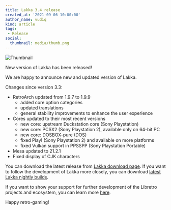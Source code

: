 ```yaml
---
title: Lakka 3.4 release
created_at: '2021-09-06 10:00:00'
author_name: vudiq
kind: article
tags:
 - Release
social:
  thumbnail: media/thumb.png
---
```


![Thumbnail](media/thumb.png)

New version of Lakka has been released!

We are happy to announce new and updated version of Lakka.

Changes since version 3.3:

- RetroArch updated from 1.9.7 to 1.9.9
  - added core option categories
  - updated translations
  - general stability improvements to enhance the user experience
- Cores updated to their most recent versions
  - new core: upstream Duckstation core (Sony Playstation)
  - new core: PCSX2 (Sony Playstation 2), available only on 64-bit PC
  - new core: DOSBOX-pure (DOS)
  - fixed Play! (Sony Playstation 2) and available on more platforms
  - fixed Vulkan support in PPSSPP (Sony Playstation Portable)
- Mesa updated to 21.2.1
- Fixed display of CJK characters

You can download the latest release from [Lakka download page](/get). If you want to follow the development of Lakka more closely, you can download [latest Lakka nightly builds](https://nightly.builds.lakka.tv/latest).

If you want to show your support for further development of the Libretro projects and ecosystem, you can learn more [here](https://retroarch.com/index.php?page=donate).

Happy retro-gaming!
